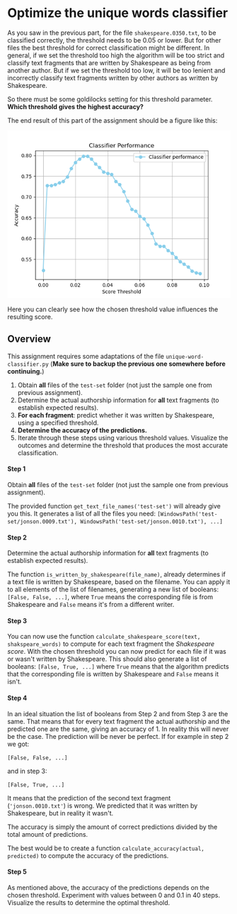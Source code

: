 # Optimize the unique words classifier

As you saw in the previous part, for the file `shakespeare.0350.txt`, to be classified correctly, the threshold needs to be 0.05 or lower. But for other files the best threshold for correct classification might be different. In general, if we set the threshold too high the algorithm will be too strict and classify text fragments that are written by Shakespeare as being from another author. But if we set the threshold too low, it will be too lenient and incorrectly classify text fragments written by other authors as written by Shakespeare.

So there must be some goldilocks setting for this threshold parameter. **Which threshold gives the highest accuracy?**

The end result of this part of the assignment should be a figure like this:

![](unique-word-classifier.png)

Here you can clearly see how the chosen threshold value influences the resulting score.

## Overview

This assignment requires some adaptations of the file `unique-word-classifier.py` (**Make sure to backup the previous one somewhere before continuing.**)

1. Obtain **all** files of the `test-set` folder (not just the sample one from previous assignment).
2. Determine the actual authorship information for **all** text fragments (to establish expected results).
3. **For each fragment**: predict whether it was written by Shakespeare, using a specified threshold.
4. **Determine the accuracy of the predictions.**
5. Iterate through these steps using various threshold values. Visualize the outcomes and determine the threshold that produces the most accurate classification.

#### Step 1

Obtain **all** files of the `test-set` folder (not just the sample one from previous assignment).

The provided function `get_text_file_names('test-set')` will already give you this. It generates a list of all the files you need: `[WindowsPath('test-set/jonson.0009.txt'), WindowsPath('test-set/jonson.0010.txt'), ...]`

#### Step 2

Determine the actual authorship information for **all** text fragments (to establish expected results).

The function `is_written_by_shakespeare(file_name)`, already determines if a text file is written by Shakespeare, based on the filename. You can apply it to all elements of the list of filenames, generating a new list of booleans: `[False, False, ...]`, where `True` means the corresponding file is from Shakespeare and `False` means it's from a different writer.

#### Step 3

You can now use the function `calculate_shakespeare_score(text, shakspeare_words)` to compute for each text fragment the _Shakespeare score_. With the chosen threshold you can now predict for each file if it was or wasn't written by Shakespeare. This should also generate a list of booleans: `[False, True, ...]` where `True` means that the algorithm predicts that the corresponding file is written by Shakespeare and `False` means it isn't.

#### Step 4

In an ideal situation the list of booleans from Step 2 and from Step 3 are the same. That means that for every text fragment the actual authorship and the predicted one are the same, giving an accuracy of 1. In reality this will never be the case. The prediction will be never be perfect. If for example in step 2 we got:

    [False, False, ...]

and in step 3:

    [False, True, ...]

It means that the prediction of the second text fragment (`'jonson.0010.txt'`) is wrong. We predicted that it was written by Shakespeare, but in reality it wasn't.

The accuracy is simply the amount of correct predictions divided by the total amount of predictions.

The best would be to create a function `calculate_accuracy(actual, predicted)` to compute the accuracy of the predictions.

#### Step 5

As mentioned above, the accuracy of the predictions depends on the chosen threshold. Experiment with values between 0 and 0.1 in 40 steps. Visualize the results to determine the optimal threshold.
